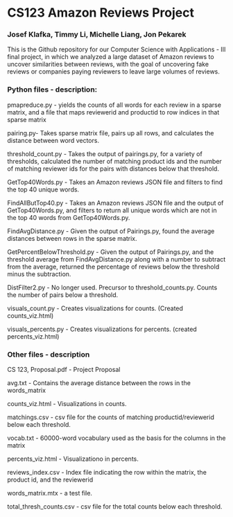 # CS123 Amazon Reviews Project
### Josef Klafka, Timmy Li, Michelle Liang, Jon Pekarek
This is the Github repository for our Computer Science with Applications - III final project, in which we analyzed a large dataset of Amazon reviews to uncover similarities between reviews, with the goal of uncovering fake reviews or companies paying reviewers to leave large volumes of reviews.

### Python files - description:
pmapreduce.py - yields the counts of all words for each review in a sparse matrix, and a file that maps reviewerid and productid to row indices in that sparse matrix

pairing.py- Takes sparse matrix file, pairs up all rows, and calculates the distance between word vectors.

threshold_count.py - Takes the output of pairings.py, for a variety of thresholds, calculated the number of matching product ids and the number of matching reviewer ids for the pairs with distances below that threshold.

GetTop40Words.py - Takes an Amazon reviews JSON file and filters to find the top 40 unique words.

FindAllButTop40.py - Takes an Amazon reviews JSON file and the output of GetTop40Words.py, and filters to return all unique words which are not in the top 40 words from GetTop40Words.py.

FindAvgDistance.py - Given the output of Pairings.py, found the average distances between rows in the sparse matrix.

GetPercentBelowThreshold.py - Given the output of Pairings.py, and the threshold average from FindAvgDistance.py along with a number to subtract from the average, returned the percentage of reviews below the threshold minus the subtraction.

DistFilter2.py - No longer used. Precursor to threshold_counts.py. Counts the number of pairs below a threshold.

visuals_count.py - Creates visualizations for counts. (Created counts_viz.html)

visuals_percents.py - Creates visualizations for percents. (created percents_viz.html)

### Other files - description
CS 123, Proposal.pdf - Project Proposal

avg.txt - Contains the average distance between the rows in the words_matrix

counts_viz.html - Visualizations in counts.

matchings.csv - csv file for the counts of matching productid/reviewerid below each threshold.

vocab.txt - 60000-word vocabulary used as the basis for the columns in the matrix

percents_viz.html - Visualizationo in percents.

reviews_index.csv - Index file indicating the row within the matrix, the product id, and the reviewerid

words_matrix.mtx - a test file.

total_thresh_counts.csv - csv file for the total counts below each threshold.
